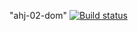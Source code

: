 "ahj-02-dom" 
[![Build status](https://ci.appveyor.com/api/projects/status/c17ddbsawsqk0eo4?svg=true)](https://ci.appveyor.com/project/anikolaevski/ahj-02-dom)

